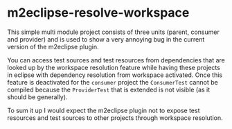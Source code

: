 m2eclipse-resolve-workspace
===========================

This simple multi module project consists of three units (parent, consumer and provider) and is used to show a very annoying bug in the current version of the m2eclipse plugin.

You can access test sources and test resources from dependencies that are looked up by the workspace resolution feature while having these projects in eclipse with dependency resolution from workspace activated. Once this feature is deactivated for the `consumer` project the `ConsumerTest` cannot be compiled because the `ProviderTest` that is extended is not visible (as it should be generally).

To sum it up I would expect the m2eclipse plugin not to expose test resources and test sources to other projects through workspace resolution.
